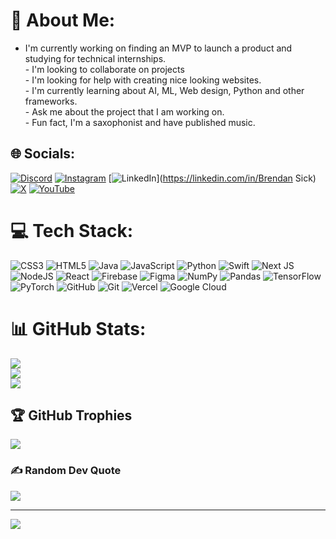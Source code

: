 # 💫 About Me:
- I'm currently working on finding an MVP to launch a product and studying for technical internships.<br>- I'm looking to collaborate on projects<br>- I'm looking for help with creating nice looking websites.<br>- I'm currently learning about AI, ML, Web design, Python and other frameworks.<br>- Ask me about the project that I am working on.<br>- Fun fact, I'm a saxophonist and have published music.


## 🌐 Socials:
[![Discord](https://img.shields.io/badge/Discord-%237289DA.svg?logo=discord&logoColor=white)](https://discord.gg/https://discord.gg/wQ4GHNuV) [![Instagram](https://img.shields.io/badge/Instagram-%23E4405F.svg?logo=Instagram&logoColor=white)](https://instagram.com/@bsick_) [![LinkedIn](https://img.shields.io/badge/LinkedIn-%230077B5.svg?logo=linkedin&logoColor=white)](https://linkedin.com/in/Brendan Sick) [![X](https://img.shields.io/badge/X-black.svg?logo=X&logoColor=white)](https://x.com/@brendan_sick) [![YouTube](https://img.shields.io/badge/YouTube-%23FF0000.svg?logo=YouTube&logoColor=white)](https://youtube.com/@UCXYEP7MOUlxGBPzIcmk_S6A) 

# 💻 Tech Stack:
![CSS3](https://img.shields.io/badge/css3-%231572B6.svg?style=for-the-badge&logo=css3&logoColor=white) ![HTML5](https://img.shields.io/badge/html5-%23E34F26.svg?style=for-the-badge&logo=html5&logoColor=white) ![Java](https://img.shields.io/badge/java-%23ED8B00.svg?style=for-the-badge&logo=openjdk&logoColor=white) ![JavaScript](https://img.shields.io/badge/javascript-%23323330.svg?style=for-the-badge&logo=javascript&logoColor=%23F7DF1E) ![Python](https://img.shields.io/badge/python-3670A0?style=for-the-badge&logo=python&logoColor=ffdd54) ![Swift](https://img.shields.io/badge/swift-F54A2A?style=for-the-badge&logo=swift&logoColor=white) ![Next JS](https://img.shields.io/badge/Next-black?style=for-the-badge&logo=next.js&logoColor=white) ![NodeJS](https://img.shields.io/badge/node.js-6DA55F?style=for-the-badge&logo=node.js&logoColor=white) ![React](https://img.shields.io/badge/react-%2320232a.svg?style=for-the-badge&logo=react&logoColor=%2361DAFB) ![Firebase](https://img.shields.io/badge/firebase-a08021?style=for-the-badge&logo=firebase&logoColor=ffcd34) ![Figma](https://img.shields.io/badge/figma-%23F24E1E.svg?style=for-the-badge&logo=figma&logoColor=white) ![NumPy](https://img.shields.io/badge/numpy-%23013243.svg?style=for-the-badge&logo=numpy&logoColor=white) ![Pandas](https://img.shields.io/badge/pandas-%23150458.svg?style=for-the-badge&logo=pandas&logoColor=white) ![TensorFlow](https://img.shields.io/badge/TensorFlow-%23FF6F00.svg?style=for-the-badge&logo=TensorFlow&logoColor=white) ![PyTorch](https://img.shields.io/badge/PyTorch-%23EE4C2C.svg?style=for-the-badge&logo=PyTorch&logoColor=white) ![GitHub](https://img.shields.io/badge/github-%23121011.svg?style=for-the-badge&logo=github&logoColor=white) ![Git](https://img.shields.io/badge/git-%23F05033.svg?style=for-the-badge&logo=git&logoColor=white) ![Vercel](https://img.shields.io/badge/vercel-%23000000.svg?style=for-the-badge&logo=vercel&logoColor=white) ![Google Cloud](https://img.shields.io/badge/GoogleCloud-%234285F4.svg?style=for-the-badge&logo=google-cloud&logoColor=white)
# 📊 GitHub Stats:
![](https://github-readme-stats.vercel.app/api?username=bsick223&theme=dark&hide_border=false&include_all_commits=true&count_private=false)<br/>
![](https://github-readme-streak-stats.herokuapp.com/?user=bsick223&theme=dark&hide_border=false)<br/>
![](https://github-readme-stats.vercel.app/api/top-langs/?username=bsick223&theme=dark&hide_border=false&include_all_commits=true&count_private=false&layout=compact)

## 🏆 GitHub Trophies
![](https://github-profile-trophy.vercel.app/?username=bsick223&theme=radical&no-frame=false&no-bg=true&margin-w=4)

### ✍️ Random Dev Quote
![](https://quotes-github-readme.vercel.app/api?type=horizontal&theme=radical)

---
[![](https://visitcount.itsvg.in/api?id=bsick223&icon=0&color=12)](https://visitcount.itsvg.in)

<!-- Proudly created with GPRM ( https://gprm.itsvg.in ) -->
